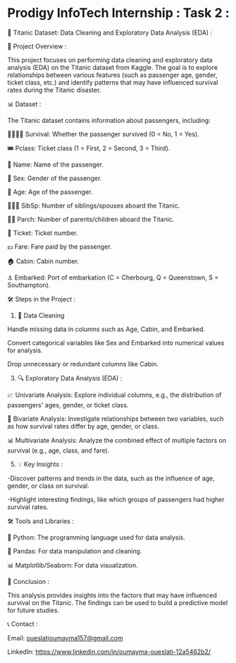 # Prodigy InfoTech Internship : Task 2 :

🚢 Titanic Dataset: Data Cleaning and Exploratory Data Analysis (EDA) :

📝 Project Overview : 

This project focuses on performing data cleaning and exploratory data analysis (EDA) on the Titanic dataset from Kaggle. The goal is to explore relationships between various features (such as passenger age, gender, ticket class, etc.) and identify patterns that may have influenced survival rates during the Titanic disaster.

📊 Dataset :

The Titanic dataset contains information about passengers, including:

🧍‍♂️🧍‍♀️ Survival: Whether the passenger survived (0 = No, 1 = Yes).

🎟️ Pclass: Ticket class (1 = First, 2 = Second, 3 = Third).

📛 Name: Name of the passenger.

👤 Sex: Gender of the passenger.

👶 Age: Age of the passenger.

👨‍👩‍👦 SibSp: Number of siblings/spouses aboard the Titanic.

👨‍👧 Parch: Number of parents/children aboard the Titanic.

🎫 Ticket: Ticket number.

💵 Fare: Fare paid by the passenger.

🏠 Cabin: Cabin number.

⚓ Embarked: Port of embarkation (C = Cherbourg, Q = Queenstown, S = Southampton).

🛠️ Steps in the Project :

1. 🧹 Data Cleaning
   
Handle missing data in columns such as Age, Cabin, and Embarked.

Convert categorical variables like Sex and Embarked into numerical values for analysis.

Drop unnecessary or redundant columns like Cabin.

3. 🔍 Exploratory Data Analysis (EDA) :
   
📈 Univariate Analysis: Explore individual columns, e.g., the distribution of passengers' ages, gender, or ticket class.

🔗 Bivariate Analysis: Investigate relationships between two variables, such as how survival rates differ by age, gender, or class.

📊 Multivariate Analysis: Analyze the combined effect of multiple factors on survival (e.g., age, class, and fare).

5. 💡 Key Insights :
   
-Discover patterns and trends in the data, such as the influence of age, gender, or class on survival.

-Highlight interesting findings, like which groups of passengers had higher survival rates.

🛠️ Tools and Libraries :

🐍 Python: The programming language used for data analysis.

🐼 Pandas: For data manipulation and cleaning.

📊 Matplotlib/Seaborn: For data visualization.

📌 Conclusion :

This analysis provides insights into the factors that may have influenced survival on the Titanic. The findings can be used to build a predictive model for future studies.

📞 Contact :

Email: oueslatioumayma157@gmail.com

LinkedIn: https://www.linkedin.com/in/oumayma-oueslati-12a5462b2/
